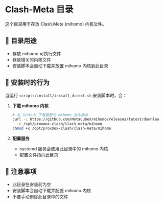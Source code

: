 # Clash-Meta 目录

这个目录用于存放 Clash.Meta (mihomo) 内核文件。

## 📁 目录用途

- 存放 mihomo 可执行文件
- 存放相关的内核文件
- 安装脚本会自动下载并放置 mihomo 内核到此目录

## 🔄 安装时的行为

当运行 `scripts/install/install_direct.sh` 安装脚本时，会：

1. **下载 mihomo 内核**
   ```bash
   # 从 GitHub 下载最新的 mihomo 发布版本
   curl -L https://github.com/MetaCubeX/mihomo/releases/latest/download/mihomo-linux-amd64 \
     -o /opt/proxmox-clash/clash-meta/mihomo
   chmod +x /opt/proxmox-clash/clash-meta/mihomo
   ```

2. **配置服务**
   - systemd 服务会使用此目录中的 mihomo 内核
   - 配置文件指向此目录

## 📝 注意事项

- 此目录在安装前为空
- 安装脚本会自动下载并配置 mihomo 内核
- 不要手动删除此目录中的文件 